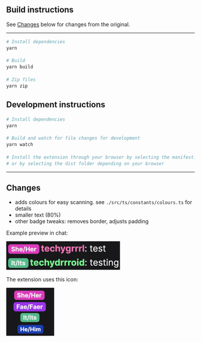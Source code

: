 ## Build instructions

See [Changes](#changes) below for changes from the original.

---

``` bash
# Install dependencies
yarn

# Build
yarn build

# Zip files
yarn zip
```

## Development instructions
``` bash
# Install dependencies
yarn

# Build and watch for file changes for development
yarn watch

# Install the extension through your browser by selecting the manifest.json file 
# or by selecting the dist folder depending on your browser
```

---

## Changes

- adds colours for easy scanning. see `./src/ts/constants/colours.ts` for details
- smaller text (80%)
- other badge tweaks: removes border, adjusts padding

Example preview in chat:

![](screenshots/pronouns-alejo-preview.png)

The extension uses this icon:

![](src/public/icons/pronouns-alejo-icon128.png)